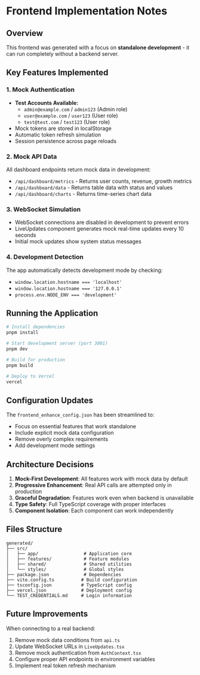 # Frontend Implementation Notes

## Overview
This frontend was generated with a focus on **standalone development** - it can run completely without a backend server.

## Key Features Implemented

### 1. Mock Authentication
- **Test Accounts Available:**
  - `admin@example.com` / `admin123` (Admin role)
  - `user@example.com` / `user123` (User role)
  - `test@test.com` / `test123` (User role)
- Mock tokens are stored in localStorage
- Automatic token refresh simulation
- Session persistence across page reloads

### 2. Mock API Data
All dashboard endpoints return mock data in development:
- `/api/dashboard/metrics` - Returns user counts, revenue, growth metrics
- `/api/dashboard/data` - Returns table data with status and values
- `/api/dashboard/charts` - Returns time-series chart data

### 3. WebSocket Simulation
- WebSocket connections are disabled in development to prevent errors
- LiveUpdates component generates mock real-time updates every 10 seconds
- Initial mock updates show system status messages

### 4. Development Detection
The app automatically detects development mode by checking:
- `window.location.hostname === 'localhost'`
- `window.location.hostname === '127.0.0.1'`
- `process.env.NODE_ENV === 'development'`

## Running the Application

```bash
# Install dependencies
pnpm install

# Start development server (port 3001)
pnpm dev

# Build for production
pnpm build

# Deploy to Vercel
vercel
```

## Configuration Updates
The `frontend_enhance_config.json` has been streamlined to:
- Focus on essential features that work standalone
- Include explicit mock data configuration
- Remove overly complex requirements
- Add development mode settings

## Architecture Decisions
1. **Mock-First Development**: All features work with mock data by default
2. **Progressive Enhancement**: Real API calls are attempted only in production
3. **Graceful Degradation**: Features work even when backend is unavailable
4. **Type Safety**: Full TypeScript coverage with proper interfaces
5. **Component Isolation**: Each component can work independently

## Files Structure
```
generated/
├── src/
│   ├── app/                 # Application core
│   ├── features/            # Feature modules
│   ├── shared/              # Shared utilities
│   └── styles/              # Global styles
├── package.json             # Dependencies
├── vite.config.ts          # Build configuration
├── tsconfig.json           # TypeScript config
├── vercel.json             # Deployment config
└── TEST_CREDENTIALS.md     # Login information
```

## Future Improvements
When connecting to a real backend:
1. Remove mock data conditions from `api.ts`
2. Update WebSocket URLs in `LiveUpdates.tsx`
3. Remove mock authentication from `AuthContext.tsx`
4. Configure proper API endpoints in environment variables
5. Implement real token refresh mechanism
